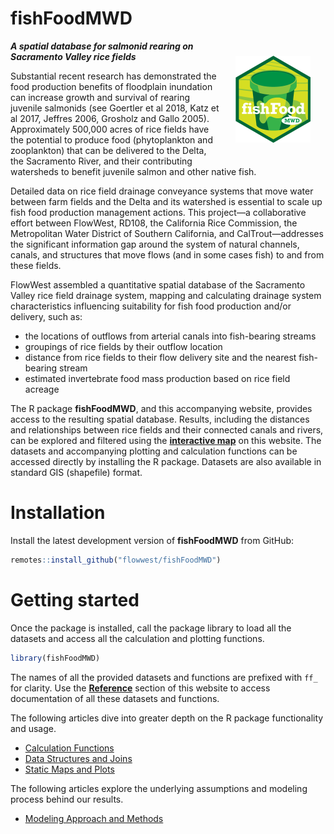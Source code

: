 fishFoodMWD
================

<img src="man/figures/logo.png" align="right" alt="fishFoodMWD" style="height: 139px; margin: 24px"/>

***A spatial database for salmonid rearing on Sacramento Valley rice
fields***

Substantial recent research has demonstrated the food production
benefits of floodplain inundation can increase growth and survival of
rearing juvenile salmonids (see Goertler et al 2018, Katz et al 2017,
Jeffres 2006, Grosholz and Gallo 2005). Approximately 500,000 acres of
rice fields have the potential to produce food (phytoplankton and
zooplankton) that can be delivered to the Delta, the Sacramento River,
and their contributing watersheds to benefit juvenile salmon and other
native fish.

Detailed data on rice field drainage conveyance systems that move water
between farm fields and the Delta and its watershed is essential to
scale up fish food production management actions. This project—a
collaborative effort between FlowWest, RD108, the California Rice
Commission, the Metropolitan Water District of Southern California, and
CalTrout—addresses the significant information gap around the system of
natural channels, canals, and structures that move flows (and in some
cases fish) to and from these fields.

FlowWest assembled a quantitative spatial database of the Sacramento
Valley rice field drainage system, mapping and calculating drainage
system characteristics influencing suitability for fish food production
and/or delivery, such as:

- the locations of outflows from arterial canals into fish-bearing
  streams
- groupings of rice fields by their outflow location
- distance from rice fields to their flow delivery site and the nearest
  fish-bearing stream
- estimated invertebrate food mass production based on rice field
  acreage

The R package **fishFoodMWD**, and this accompanying website, provides
access to the resulting spatial database. Results, including the
distances and relationships between rice fields and their connected
canals and rivers, can be explored and filtered using the [**interactive
map**](link-to-map) on this website. The datasets and accompanying
plotting and calculation functions can be accessed directly by
installing the R package. Datasets are also available in standard GIS
(shapefile) format.

# Installation

Install the latest development version of **fishFoodMWD** from GitHub:

``` r
remotes::install_github("flowwest/fishFoodMWD")
```

# Getting started

Once the package is installed, call the package library to load all the
datasets and access all the calculation and plotting functions.

``` r
library(fishFoodMWD)
```

The names of all the provided datasets and functions are prefixed with
`ff_` for clarity. Use the **[Reference](reference/index.html)** section
of this website to access documentation of all these datasets and
functions.

The following articles dive into greater depth on the R package
functionality and usage.

- [Calculation Functions](articles/calcs.html)
- [Data Structures and Joins](articles/joins.html)
- [Static Maps and Plots](articles/plot.html)

The following articles explore the underlying assumptions and modeling
process behind our results.

- [Modeling Approach and Methods](articles/model.html)
